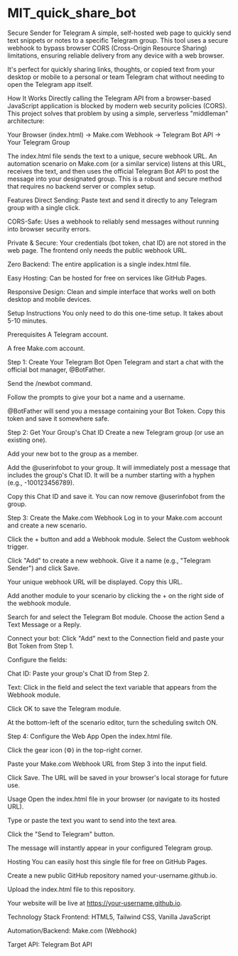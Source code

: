 # MIT_quick_share_bot
Secure Sender for Telegram
A simple, self-hosted web page to quickly send text snippets or notes to a specific Telegram group. This tool uses a secure webhook to bypass browser CORS (Cross-Origin Resource Sharing) limitations, ensuring reliable delivery from any device with a web browser.

It's perfect for quickly sharing links, thoughts, or copied text from your desktop or mobile to a personal or team Telegram chat without needing to open the Telegram app itself.

How It Works
Directly calling the Telegram API from a browser-based JavaScript application is blocked by modern web security policies (CORS). This project solves that problem by using a simple, serverless "middleman" architecture:

Your Browser (index.html) → Make.com Webhook → Telegram Bot API → Your Telegram Group

The index.html file sends the text to a unique, secure webhook URL. An automation scenario on Make.com (or a similar service) listens at this URL, receives the text, and then uses the official Telegram Bot API to post the message into your designated group. This is a robust and secure method that requires no backend server or complex setup.

Features
Direct Sending: Paste text and send it directly to any Telegram group with a single click.

CORS-Safe: Uses a webhook to reliably send messages without running into browser security errors.

Private & Secure: Your credentials (bot token, chat ID) are not stored in the web page. The frontend only needs the public webhook URL.

Zero Backend: The entire application is a single index.html file.

Easy Hosting: Can be hosted for free on services like GitHub Pages.

Responsive Design: Clean and simple interface that works well on both desktop and mobile devices.

Setup Instructions
You only need to do this one-time setup. It takes about 5-10 minutes.

Prerequisites
A Telegram account.

A free Make.com account.

Step 1: Create Your Telegram Bot
Open Telegram and start a chat with the official bot manager, @BotFather.

Send the /newbot command.

Follow the prompts to give your bot a name and a username.

@BotFather will send you a message containing your Bot Token. Copy this token and save it somewhere safe.

Step 2: Get Your Group's Chat ID
Create a new Telegram group (or use an existing one).

Add your new bot to the group as a member.

Add the @userinfobot to your group. It will immediately post a message that includes the group's Chat ID. It will be a number starting with a hyphen (e.g., -100123456789).

Copy this Chat ID and save it. You can now remove @userinfobot from the group.

Step 3: Create the Make.com Webhook
Log in to your Make.com account and create a new scenario.

Click the + button and add a Webhook module. Select the Custom webhook trigger.

Click "Add" to create a new webhook. Give it a name (e.g., "Telegram Sender") and click Save.

Your unique webhook URL will be displayed. Copy this URL.

Add another module to your scenario by clicking the + on the right side of the webhook module.

Search for and select the Telegram Bot module. Choose the action Send a Text Message or a Reply.

Connect your bot: Click "Add" next to the Connection field and paste your Bot Token from Step 1.

Configure the fields:

Chat ID: Paste your group's Chat ID from Step 2.

Text: Click in the field and select the text variable that appears from the Webhook module.

Click OK to save the Telegram module.

At the bottom-left of the scenario editor, turn the scheduling switch ON.

Step 4: Configure the Web App
Open the index.html file.

Click the gear icon (⚙️) in the top-right corner.

Paste your Make.com Webhook URL from Step 3 into the input field.

Click Save. The URL will be saved in your browser's local storage for future use.

Usage
Open the index.html file in your browser (or navigate to its hosted URL).

Type or paste the text you want to send into the text area.

Click the "Send to Telegram" button.

The message will instantly appear in your configured Telegram group.

Hosting
You can easily host this single file for free on GitHub Pages.

Create a new public GitHub repository named your-username.github.io.

Upload the index.html file to this repository.

Your website will be live at https://your-username.github.io.

Technology Stack
Frontend: HTML5, Tailwind CSS, Vanilla JavaScript

Automation/Backend: Make.com (Webhook)

Target API: Telegram Bot API
